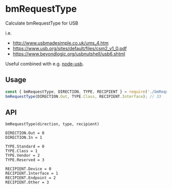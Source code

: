 # bmRequestType

Calculate bmRequestType for USB

i.e.
- http://www.usbmadesimple.co.uk/ums_4.htm
- https://www.usb.org/sites/default/files/csm2_v1_0.pdf
- https://www.beyondlogic.org/usbnutshell/usb6.shtml

Useful combined with e.g. [node-usb](https://github.com/tessel/node-usb).

## Usage

```js
const { bmRequestType, DIRECTION, TYPE, RECIPIENT } = require('./bmRequestType');
bmRequestType(DIRECTION.Out, TYPE.Class, RECIPIENT.Interface); // 33
```

## API

```
bmRequestType(direction, type, recipient)

DIRECTION.Out = 0
DIRECTION.In = 1

TYPE.Standard = 0
TYPE.Class = 1
TYPE.Vendor = 2
TYPE.Reserved = 3

RECIPIENT.Device = 0
RECIPIENT.Interface = 1
RECIPIENT.Endpoint = 2
RECIPIENT.Other = 3
```
